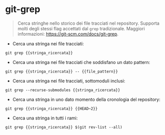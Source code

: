 # git-grep

> Cerca stringhe nello storico dei file tracciati nel repository.
> Supporta molti degli stessi flag accettati dal `grep` tradizionale.
> Maggiori informazioni: <https://git-scm.com/docs/git-grep>.

- Cerca una stringa nei file tracciati:

`git grep {{stringa_ricercata}}`

- Cerca una stringa nei file tracciati che soddisfano un dato pattern:

`git grep {{stringa_ricercata}} -- {{file_pattern}}`

- Cerca una stringa nei file tracciati, sottomoduli inclusi:

`git grep --recurse-submodules {{stringa_ricercata}}`

- Cerca una stringa in uno dato momento della cronologia del repository:

`git grep {{stringa_ricercata}} {{HEAD~2}}`

- Cerca una stringa in tutti i rami:

`git grep {{stringa_ricercata}} $(git rev-list --all)`
